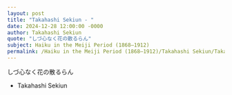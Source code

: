 ```yaml
---
layout: post
title: "Takahashi Sekiun - "
date: 2024-12-28 12:00:00 -0000
author: Takahashi Sekiun
quote: "しづ心なく花の散るらん"
subject: Haiku in the Meiji Period (1868–1912)
permalink: /Haiku in the Meiji Period (1868–1912)/Takahashi Sekiun/Takahashi Sekiun - 
---
```


しづ心なく花の散るらん

- Takahashi Sekiun
